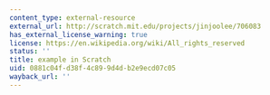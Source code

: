 ```yaml
---
content_type: external-resource
external_url: http://scratch.mit.edu/projects/jinjoolee/706083
has_external_license_warning: true
license: https://en.wikipedia.org/wiki/All_rights_reserved
status: ''
title: example in Scratch
uid: 0881c04f-d38f-4c89-9d4d-b2e9ecd07c05
wayback_url: ''
---
```

